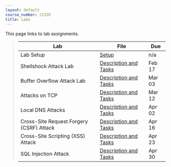 ```yaml
---
layout: default
course_number: CS335
title: Labs
---
```


This page links to lab assignments.

> Lab   | File  | Due
> ----- | ----- | ---- 
> Lab Setup | [Setup](setup.html) | n/a
> Shellshock Attack Lab | [Description and Tasks](shellshock.html) | Feb 17
> Buffer Overflow Attack Lab | [Description and Tasks](buffer_overflow.html) | Mar 03
> Attacks on TCP | [Description and Tasks](tcp_attack.html) | Mar 12
> Local DNS Attacks | [Description and Tasks](dns_attack.html) | Apr 02
> Cross-Site Request Forgery (CSRF) Attack | [Description and Tasks](csrf.html) | Apr 16
> Cross-Site Scripting (XSS) Attack | [Description and Tasks](xss_attack.html) | Apr 23
> SQL Injection Attack | [Description and Tasks](sql_attack.html) | Apr 30 
